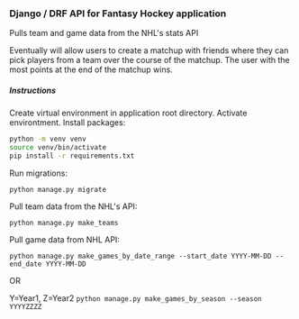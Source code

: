 ### Django / DRF API for Fantasy Hockey application

Pulls team and game data from the NHL's stats API

Eventually will allow users to create a matchup with friends where they can pick players from a team over the course of the matchup.  The user with the most points at the end of the matchup wins.


##### Instructions

Create virtual environment in application root directory.  Activate environtment.  Install packages:

```bash
python -m venv venv
source venv/bin/activate
pip install -r requirements.txt
```

Run migrations:

`python manage.py migrate`

Pull team data from the NHL's API:

`python manage.py make_teams`

Pull game data from NHL API:

`python manage.py make_games_by_date_range --start_date YYYY-MM-DD --end_date YYYY-MM-DD`

OR

Y=Year1, Z=Year2
`python manage.py make_games_by_season --season YYYYZZZZ`
